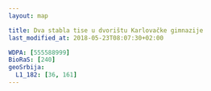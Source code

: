 ```yaml
---
layout: map

title: Dva stabla tise u dvorištu Karlovačke gimnazije
last_modified_at: 2018-05-23T08:07:30+02:00

WDPA: [555588999]
BioRaS: [240]
geoSrbija:
  L1_182: [36, 161]
---
```

